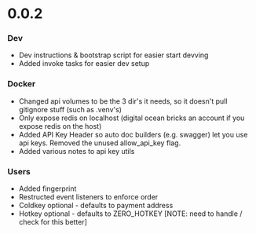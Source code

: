 
# 0.0.2

### Dev
- Dev instructions & bootstrap script for easier start devving
- Added invoke tasks for easier dev setup


### Docker
- Changed api volumes to be the 3 dir's it needs, so it doesn't pull gitignore stuff (such as .venv's)
- Only expose redis on localhost (digital ocean bricks an account if you expose redis on the host)
- Added API Key Header so auto doc builders (e.g. swagger) let you use api keys. Removed the unused allow_api_key flag.
- Added various notes to api key utils

### Users
- Added fingerprint
- Restructed event listeners to enforce order
- Coldkey optional - defaults to payment address
- Hotkey optional - defaults to ZERO_HOTKEY [NOTE: need to handle / check for this better]
